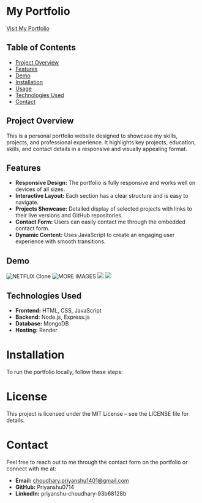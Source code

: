 #  My Portfolio

[Visit My Portfolio](https://myportfolio-5uu3.onrender.com)

## Table of Contents

- [Project Overview](#Project-Overview)
- [Features](#features)
- [Demo](#demo)
- [Installation](#installation)
- [Usage](#usage)
- [Technologies Used](#technologies-used)
- [Contact](#contact)

## Project Overview

This is a personal portfolio website designed to showcase my skills, projects, and professional experience. It highlights key projects, education, skills, and contact details in a responsive and visually appealing format.

## Features

- **Responsive Design:** The portfolio is fully responsive and works well on devices of all sizes.
- **Interactive Layout:** Each section has a clear structure and is easy to navigate.
- **Projects Showcase:** Detailed display of selected projects with links to their live versions and GitHub repositories.
- **Contact Form:** Users can easily contact me through the embedded contact form.
- **Dynamic Content:** Uses JavaScript to create an engaging user experience with smooth transitions.

## Demo

![NETFLIX Clone](https://github.com/Priyanshu0714/myPortfolio-Public/blob/main/Screenshot1.png)
![MORE IMAGES](https://github.com/Priyanshu0714/myPortfolio-Public/blob/main/Screenshot2.png)
![](https://github.com/Priyanshu0714/myPortfolio-Public/blob/main/Screenshot3.png)
![](https://github.com/Priyanshu0714/myPortfolio-Public/blob/main/Screenshot4.png)
  
## Technologies Used
- **Frontend:** HTML, CSS, JavaScript
- **Backend:** Node.js, Express.js
- **Database:** MongoDB
- **Hosting:** Render

# Installation
To run the portfolio locally, follow these steps:

# License
This project is licensed under the MIT License – see the LICENSE file for details.

# Contact
Feel free to reach out to me through the contact form on the portfolio or connect with me at:

- **Email:** choudhary.priyanshu1401@gmail.com
- **GitHub:** Priyanshu0714
- **LinkedIn:** priyanshu-choudhary-93b68128b
